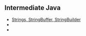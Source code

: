 


## Intermediate Java
 - [Strings, StringBuffer, StringBuilder](./java-strings.md)
 - []()
 - []()
